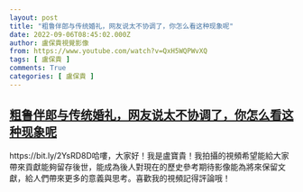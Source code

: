 ```yaml
---
layout: post
title: "粗鲁伴郎与传统婚礼，网友说太不协调了，你怎么看这种现象呢"
date: 2022-09-06T08:45:02.000Z
author: 盧保貴視覺影像
from: https://www.youtube.com/watch?v=QxH5WQPWvXQ
tags: [ 盧保貴 ]
comments: True
categories: [ 盧保貴 ]
---
```

<!--1662453902000-->
[粗鲁伴郎与传统婚礼，网友说太不协调了，你怎么看这种现象呢](https://www.youtube.com/watch?v=QxH5WQPWvXQ)
------

<div>
https://bit.ly/2YsRD8D哈嘍，大家好！我是盧寶貴！我拍攝的視頻希望能給大家帶來貢獻能夠留存後世，能成為後人對現在的歷史參考期待影像能為將來保留文獻，給人們帶來更多的意義與思考。喜歡我的視頻記得評論哦！
</div>
